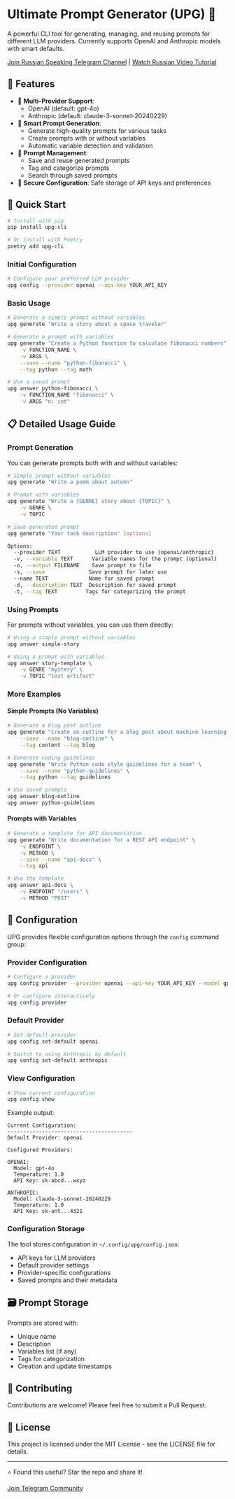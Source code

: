 # Ultimate Prompt Generator (UPG) 🤖

A powerful CLI tool for generating, managing, and reusing prompts for different LLM providers. 
Currently supports OpenAI and Anthropic models with smart defaults.

[Join Russian Speaking Telegram Channel](https://t.me/pavlin_share) | [Watch Russian Video Tutorial](https://youtu.be/R1evjTkOB_4)

## 🌟 Features

- 🔄 **Multi-Provider Support**: 
  - OpenAI (default: gpt-4o)
  - Anthropic (default: claude-3-sonnet-20240229)
- 📝 **Smart Prompt Generation**: 
  - Generate high-quality prompts for various tasks
  - Create prompts with or without variables
  - Automatic variable detection and validation
- 💾 **Prompt Management**:
  - Save and reuse generated prompts
  - Tag and categorize prompts
  - Search through saved prompts
- 🔑 **Secure Configuration**: Safe storage of API keys and preferences

## 🚀 Quick Start

```bash
# Install with pip
pip install upg-cli

# Or install with Poetry
poetry add upg-cli
```

### Initial Configuration

```bash
# Configure your preferred LLM provider
upg config --provider openai --api-key YOUR_API_KEY
```

### Basic Usage

```bash
# Generate a simple prompt without variables
upg generate "Write a story about a space traveler"

# Generate a prompt with variables
upg generate "Create a Python function to calculate fibonacci numbers" \
    -v FUNCTION_NAME \
    -v ARGS \
    --save --name "python-fibonacci" \
    --tag python --tag math

# Use a saved prompt
upg answer python-fibonacci \
    -v FUNCTION_NAME "fibonacci" \
    -v ARGS "n: int"
```

## 📋 Detailed Usage Guide

### Prompt Generation

You can generate prompts both with and without variables:

```bash
# Simple prompt without variables
upg generate "Write a poem about autumn"

# Prompt with variables
upg generate "Write a {GENRE} story about {TOPIC}" \
    -v GENRE \
    -v TOPIC

# Save generated prompt
upg generate "Your task description" [options]

Options:
  --provider TEXT           LLM provider to use (openai/anthropic)
  -v, --variable TEXT      Variable names for the prompt (optional)
  -o, --output FILENAME    Save prompt to file
  -s, --save              Save prompt for later use
  --name TEXT             Name for saved prompt
  -d, --description TEXT  Description for saved prompt
  -t, --tag TEXT         Tags for categorizing the prompt
```

### Using Prompts

For prompts without variables, you can use them directly:
```bash
# Using a simple prompt without variables
upg answer simple-story

# Using a prompt with variables
upg answer story-template \
    -v GENRE "mystery" \
    -v TOPIC "lost artifact"
```

### More Examples

#### Simple Prompts (No Variables)
```bash
# Generate a blog post outline
upg generate "Create an outline for a blog post about machine learning basics" \
    --save --name "blog-outline" \
    --tag content --tag blog

# Generate coding guidelines
upg generate "Write Python code style guidelines for a team" \
    --save --name "python-guidelines" \
    --tag python --tag guidelines

# Use saved prompts
upg answer blog-outline
upg answer python-guidelines
```

#### Prompts with Variables
```bash
# Generate a template for API documentation
upg generate "Write documentation for a REST API endpoint" \
    -v ENDPOINT \
    -v METHOD \
    --save --name "api-docs" \
    --tag api

# Use the template
upg answer api-docs \
    -v ENDPOINT "/users" \
    -v METHOD "POST"
```

## 🔧 Configuration

UPG provides flexible configuration options through the `config` command group:

### Provider Configuration

```bash
# Configure a provider
upg config provider --provider openai --api-key YOUR_API_KEY --model gpt-4o

# Or configure interactively
upg config provider
```

### Default Provider

```bash
# Set default provider
upg config set-default openai

# Switch to using Anthropic by default
upg config set-default anthropic
```

### View Configuration

```bash
# Show current configuration
upg config show
```

Example output:
```
Current Configuration:
----------------------------------------
Default Provider: openai

Configured Providers:

OPENAI:
  Model: gpt-4o
  Temperature: 1.0
  API Key: sk-abcd...wxyz

ANTHROPIC:
  Model: claude-3-sonnet-20240229
  Temperature: 1.0
  API Key: sk-ant...4321
```

### Configuration Storage

The tool stores configuration in `~/.config/upg/config.json`:
- API keys for LLM providers
- Default provider settings
- Provider-specific configurations
- Saved prompts and their metadata

## 🗃️ Prompt Storage

Prompts are stored with:
- Unique name
- Description
- Variables list (if any)
- Tags for categorization
- Creation and update timestamps

## 🤝 Contributing

Contributions are welcome! Please feel free to submit a Pull Request.

## 📝 License

This project is licensed under the MIT License - see the LICENSE file for details.

---

⭐ Found this useful? Star the repo and share it!

[Join Telegram Community](https://t.me/pavlin_share)
